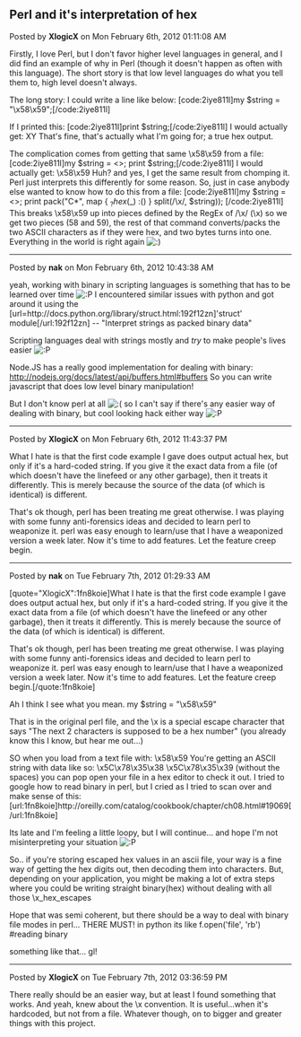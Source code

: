 ## Perl and it's interpretation of hex
Posted by **XlogicX** on Mon February 6th, 2012 01:11:08 AM

Firstly, I love Perl, but I don't favor higher level languages in general, and I did find an example of why in Perl (though it doesn't happen as often with this language). The short story is that low level languages do what you tell them to, high level doesn't always.

The long story:
I could write a line like below:
[code:2iye811l]my $string = &quot;\x58\x59&quot;;[/code:2iye811l]

If I printed this:
[code:2iye811l]print $string;[/code:2iye811l]
I would actually get: XY
That's fine, that's actually what I'm going for; a true hex output.

The complication comes from getting that same \x58\x59 from a file:
[code:2iye811l]my $string = &lt;&gt;;
print $string;[/code:2iye811l]
I would actually get: \x58\x59
Huh? and yes, I get the same result from chomping it. Perl just interprets this differently for some reason. So, just in case anybody else wanted to know how to do this from a file:
[code:2iye811l]my $string = &lt;&gt;;
print pack(&quot;C*&quot;, map { $_ ? hex($_) &#58;() } split(/\\x/, $string));
[/code:2iye811l]
This breaks \x58\x59 up into pieces defined by the RegEx of /\\x/ (\x) so we get two pieces (58 and 59), the rest of that command converts/packs the two ASCII characters as if they were hex, and two bytes turns into one. Everything in the world is right again <!-- s:) --><img src="{SMILIES_PATH}/icon_e_smile.gif" alt=":)" title="Smile" /><!-- s:) -->

--------------------------------------------------------------------------------

Posted by **nak** on Mon February 6th, 2012 10:43:38 AM

yeah, working with binary in scripting languages is something that has to be learned over time <!-- s:P --><img src="{SMILIES_PATH}/icon_razz.gif" alt=":P" title="Razz" /><!-- s:P -->
I encountered similar issues with python and got around it using the [url=http&#58;//docs&#46;python&#46;org/library/struct&#46;html:192f12zn]'struct' module[/url:192f12zn] -- &quot;Interpret strings as packed binary data&quot;

Scripting languages deal with strings mostly and _try_ to make people's lives easier <!-- s:P --><img src="{SMILIES_PATH}/icon_razz.gif" alt=":P" title="Razz" /><!-- s:P -->

Node.JS has a really good implementation for dealing with binary: <!-- m --><a class="postlink" href="http://nodejs.org/docs/latest/api/buffers.html#buffers">http://nodejs.org/docs/latest/api/buffers.html#buffers</a><!-- m -->
So you can write javascript that does low level binary manipulation!

But I don't know perl at all <!-- s:( --><img src="{SMILIES_PATH}/icon_e_sad.gif" alt=":(" title="Sad" /><!-- s:( --> so I can't say if there's any easier way of dealing with binary, but cool looking hack either way <!-- s:P --><img src="{SMILIES_PATH}/icon_razz.gif" alt=":P" title="Razz" /><!-- s:P -->

--------------------------------------------------------------------------------

Posted by **XlogicX** on Mon February 6th, 2012 11:43:37 PM

What I hate is that the first code example I gave does output actual hex, but only if it's a hard-coded string. If you give it the exact data from a file (of which doesn't have the linefeed or any other garbage), then it treats it differently. This is merely because the source of the data (of which is identical) is different.

That's ok though, perl has been treating me great otherwise. I was playing with some funny anti-forensics ideas and decided to learn perl to weaponize it. perl was easy enough to learn/use that I have a weaponized version a week later. Now it's time to add features. Let the feature creep begin.

--------------------------------------------------------------------------------

Posted by **nak** on Tue February 7th, 2012 01:29:33 AM

[quote=&quot;XlogicX&quot;:1fn8koie]What I hate is that the first code example I gave does output actual hex, but only if it's a hard-coded string. If you give it the exact data from a file (of which doesn't have the linefeed or any other garbage), then it treats it differently. This is merely because the source of the data (of which is identical) is different.

That's ok though, perl has been treating me great otherwise. I was playing with some funny anti-forensics ideas and decided to learn perl to weaponize it. perl was easy enough to learn/use that I have a weaponized version a week later. Now it's time to add features. Let the feature creep begin.[/quote:1fn8koie]

Ah I think I see what you mean.
my $string = &quot;\x58\x59&quot;

That is in the original perl file, and the \x is a special escape character that says &quot;The next 2 characters is supposed to be a hex number&quot; (you already know this I know, but hear me out...)

SO when you load from a text file with: \x58\x59
You're getting an ASCII string with data like so:
\x5C\x78\x35\x38           \x5C\x78\x35\x39
(without the spaces)
you can pop open your file in a hex editor to check it out.
I tried to google how to read binary in perl, but I cried as I tried to scan over and make sense of this: [url:1fn8koie]http&#58;//oreilly&#46;com/catalog/cookbook/chapter/ch08&#46;html#19069[/url:1fn8koie]

Its late and I'm feeling a little loopy, but I will continue... and hope I'm not misinterpreting your situation <!-- s:P --><img src="{SMILIES_PATH}/icon_razz.gif" alt=":P" title="Razz" /><!-- s:P -->

So.. if you're storing escaped hex values in an ascii file, your way is a fine way of getting the hex digits out, then decoding them into characters.
But, depending on your application, you might be making a lot of extra steps where you could be writing straight binary(hex) without dealing with all those \x_hex_escapes

Hope that was semi coherent, but there should be a way to deal with binary file modes in perl... THERE MUST! in python its like f.open('file', 'rb') #reading binary

something like that... gl!

--------------------------------------------------------------------------------

Posted by **XlogicX** on Tue February 7th, 2012 03:36:59 PM

There really should be an easier way, but at least I found something that works. And yeah, knew about the \x convention. It is useful...when it's hardcoded, but not from a file. Whatever though, on to bigger and greater things with this project.
